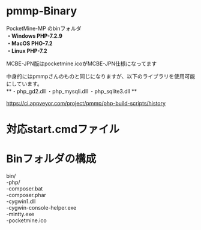 # pmmp-Binary
PocketMine-MP のbinフォルダ  <br>
**・Windows PHP-7.2.9** <br>
**・MacOS PHO-7.2** <br>
**・Linux PHP-7.2** <br>

MCBE-JPN版はpocketmine.icoがMCBE-JPN仕様になってます<br>

中身的にはpmmpさんのものと同じになりますが、以下のライブラリを使用可能にしています。<br>
**・php_gd2.dll
・php_mysqli.dll
・php_sqlite3.dll **

https://ci.appveyor.com/project/pmmp/php-build-scripts/history

# 対応start.cmdファイル



# Binフォルダの構成  
bin/  
  -php/  
  -composer.bat  
  -composer.phar  
  -cygwin1.dll  
  -cygwin-console-helper.exe  
  -mintty.exe  
  -pocketmine.ico  
